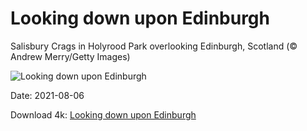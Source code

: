 # Looking down upon Edinburgh

Salisbury Crags in Holyrood Park overlooking Edinburgh, Scotland (© Andrew Merry/Getty Images)

![Looking down upon Edinburgh](https://bing.com/th?id=OHR.SalisburyCrags_EN-US5552613401_UHD.jpg&rf=LaDigue_UHD.jpg&pid=hp&w=1024&h=576)

Date: 2021-08-06

Download 4k: [Looking down upon Edinburgh](https://bing.com/th?id=OHR.SalisburyCrags_EN-US5552613401_UHD.jpg&rf=LaDigue_UHD.jpg&pid=hp&w=3840&h=2160)

